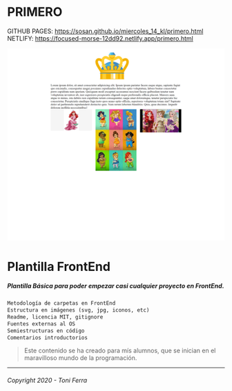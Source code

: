 PRIMERO
=============
GITHUB PAGES: https://sosan.github.io/miercoles_14_kl/primero.html<br>
NETLIFY: https://focused-morse-12dd92.netlify.app/primero.html<br>

<img src="./img/desktop/web.png">


# Plantilla FrontEnd
##### Plantilla Básica para poder empezar casi cualquier proyecto en **FrontEnd**.

~~~
Metodología de carpetas en FrontEnd
Estructura en imágenes (svg, jpg, iconos, etc)
Readme, licencia MIT, gitignore
Fuentes externas al OS
Semiestructuras en código
Comentarios introductorios
~~~

> Este contenido se ha creado para mís alumnos, que se inician en el maravilloso mundo de la programación.


---
###### _Copyright 2020 - Toni Ferra_

